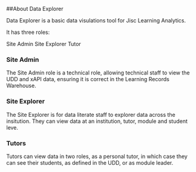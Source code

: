 ##About Data Explorer

Data Explorer is a basic data visulations tool for Jisc Learning Analytics.

It has three roles:

 Site Admin
 Site Explorer
 Tutor
 
 ### Site Admin
 
 The Site Admin role is a technical role, allowing technical staff to view the UDD and xAPI data, ensuring it is correct in the Learning Records Warehouse.  
 
 ### Site Explorer
 
 The Site Explorer is for data literate staff to explorer data across the insitution.  They  can view data at an institution, tutor, module and student leve.
 
 ### Tutors
 
 Tutors can view data in two roles, as a personal tutor, in which case they can see their students, as defined in the UDD, or as module leader.
 
 
  
  
